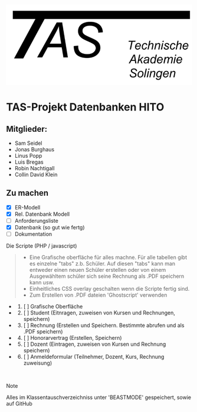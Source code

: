 ![](taslogo/TASLogo.png)
# TAS-Projekt Datenbanken HITO
## Mitglieder:
* Sam Seidel
* Jonas Burghaus
* Linus Popp
* Luis Bregas
* Robin Nachtigall
* Collin David Klein
  
## Zu machen
- [X] ER-Modell
- [X] Rel. Datenbank Modell
- [ ] Anforderungsliste
- [X] Datenbank (so gut wie fertg) <br>
- [ ] Dokumentation
      
Die Scripte (PHP / javascript)
  > - Eine Grafische oberfläche für alles machne. Für alle tabellen gibt es einzelne "tabs" z.b. Schüler. Auf diesen "tabs" kann man entweder einen neuen Schüler erstellen oder von einem Ausgewähltem schüler sich seine Rechnung als .PDF speichern kann usw. <br>
  > - Einheitliches CSS overlay geschalten wenn die Scripte fertig sind. <br>
  > - Zum Erstellen von .PDF dateien 'Ghostscript' verwenden
  - 1. [ ] Grafische Oberfläche
  - 2. [ ] Student (Eitnragen, zuweisen von Kursen und Rechnungen, speichern)
  - 3. [ ] Rechnung (Erstellen und Speichern. Bestimmte abrufen und als .PDF speichern)
  - 4. [ ] Honorarvertrag (Erstellen, Speichern)
  - 5. [ ] Dozent (Eintragen, zuweisen von Kursen und Rechnung speichern)
  - 6. [ ] Anmeldeformular (Teilnehmer, Dozent, Kurs, Rechnung zuweisung)
<br>

> [!NOTE]
> Alles im Klassentauschverzeichniss unter 'BEASTMODE' gespeichert, sowie auf GitHub 
